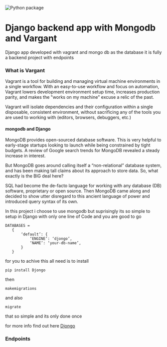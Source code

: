 ![Python package](https://github.com/kabahima/django_resfulapp_WithvragantMongodb/workflows/Python%20package/badge.svg?event=deployment)

# Django backend app with Mongodb and Vargant
Django app developed with vagrant and mongo db as the database it is fully a backend project with endpoints

### What is Vargant
Vagrant is a tool for building and managing virtual machine environments in a single workflow. With an easy-to-use workflow and focus on automation, Vagrant lowers development environment setup time, increases production parity, and makes the "works on my machine" excuse a relic of the past.

Vagrant will isolate dependencies and their configuration within a single disposable, consistent environment, without sacrificing any of the tools you are used to working with (editors, browsers, debuggers, etc.)

#### mongodb and Django
MongoDB provides open-sourced database software. This is very helpful to early-stage startups looking to launch while being constrained by tight budgets. A review of Google search trends for MongoDB revealed a steady increase in interest.

But MongoDB goes around calling itself a “non-relational” database system, and has been making tall claims about its approach to store data. So, what exactly is the BIG deal here?

SQL had become the de-facto language for working with any database (DB) software, proprietary or open source. Then MongoDB came along and decided to show utter disregard to this ancient language of power and introduced query syntax of its own.

 In this project i choose to use mongodb but suprisingly its so simple to setup in Django with only one line of Code and you are good to go

 ```
 DATABASES = 
    {   
        ‘default’: { 
            ‘ENGINE’: ‘djongo’,
            ‘NAME’: ‘your-db-name’, 
        }
    }
 ```
 for you to achive this all need is to install
 ```
 pip install Djongo
 ```
 then 

 ``` 
 makemigrations 
```
and also 
```
migrate
```

that so simple and its only done once

for more info find out here  [Djongo](https://www.djongomapper.com/)


### Endpoints

